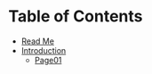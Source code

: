 # Table of Contents

* [Read Me](../README.md)
* [Introduction](introduction/README.md)
	* [Page01](introduction/Page01.md)